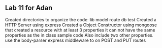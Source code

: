## Lab 11 for Adan
Created directories to organize the code:
lib
model
route
db
test
Created a HTTP Server using express
Created a Object Constructor using mongoose that created a resource with at least 3 properties
it can not have the same properties as the in class sample code
Also include two other properties.
use the body-parser express middleware to on POST and PUT routes
